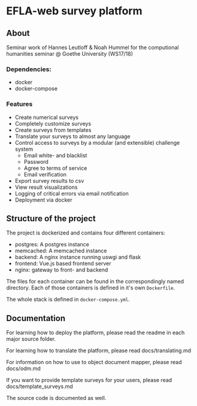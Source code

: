 # EFLA-web survey platform

## About

Seminar work of Hannes Leutloff & Noah Hummel for the computional humanities
seminar @ Goethe University (WS17/18)

### Dependencies:

* docker
* docker-compose

### Features

- Create numerical surveys
- Completely customize surveys
- Create surveys from templates
- Translate your surveys to almost any language
- Control access to surveys by a modular (and extensible) challenge system
    - Email white- and blacklist
    - Password
    - Agree to terms of service
    - Email verification
- Export survey results to csv
- View result visualizations
- Logging of critical errors via email notification
- Deployment via docker

## Structure of the project

The project is dockerized and contains four different containers:

- postgres: A postgres instance
- memcached: A memcached instance
- backend: A nginx instance running uswgi and flask
- frontend: Vue.js based frontend server
- nginx: gateway to front- and backend

The files for each container can be found in the correspondingly named directory.
Each of those containers is defined in it's own `Dockerfile`.

The whole stack is defined in `docker-compose.yml`.

## Documentation

For learning how to deploy the platform, please read the readme in each major source folder.

For learning how to translate the platform, please read docs/translating.md

For information on how to use to object document mapper, please read docs/odm.md

If you want to provide template surveys for your users, please read docs/template_surveys.md

The source code is documented as well.
